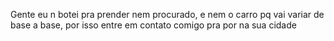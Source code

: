 Gente eu n botei pra prender nem procurado, e nem o carro pq vai variar de base a base, por isso entre em contato comigo pra por na sua cidade

